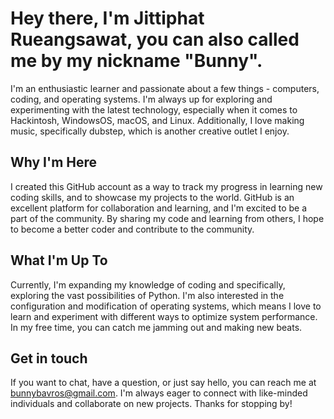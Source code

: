 # Hey there, I'm Jittiphat Rueangsawat, you can also called me by my nickname "Bunny".

I'm an enthusiastic learner and passionate about a few things - computers, coding, and operating systems. I'm always up for exploring and experimenting with the latest technology, especially when it comes to Hackintosh, WindowsOS, macOS, and Linux. Additionally, I love making music, specifically dubstep, which is another creative outlet I enjoy.

## Why I'm Here

I created this GitHub account as a way to track my progress in learning new coding skills, and to showcase my projects to the world. GitHub is an excellent platform for collaboration and learning, and I'm excited to be a part of the community. By sharing my code and learning from others, I hope to become a better coder and contribute to the community.

## What I'm Up To

Currently, I'm expanding my knowledge of coding and specifically, exploring the vast possibilities of Python. I'm also interested in the configuration and modification of operating systems, which means I love to learn and experiment with different ways to optimize system performance. In my free time, you can catch me jamming out and making new beats.

## Get in touch

If you want to chat, have a question, or just say hello, you can reach me at bunnybavros@gmail.com. I'm always eager to connect with like-minded individuals and collaborate on new projects. Thanks for stopping by!
